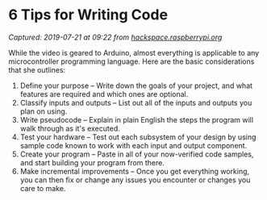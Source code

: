 # 6 Tips for Writing Code

_Captured: 2019-07-21 at 09:22 from [hackspace.raspberrypi.org](https://hackspace.raspberrypi.org/features/6-tips-for-writing-code?utm_source=Raspberry+Pi+Press+Newsletter&utm_campaign=6ea73d3909-HS_RSS_WEEKLY&utm_medium=email&utm_term=0_e2ce89f288-6ea73d3909-495298587&mc_cid=6ea73d3909&mc_eid=9b04ee1c98)_

While the video is geared to Arduino, almost everything is applicable to any microcontroller programming language. Here are the basic considerations that she outlines:

  1. Define your purpose – Write down the goals of your project, and what features are required and which ones are optional.
  2. Classify inputs and outputs – List out all of the inputs and outputs you plan on using.
  3. Write pseudocode – Explain in plain English the steps the program will walk through as it's executed.
  4. Test your hardware – Test out each subsystem of your design by using sample code known to work with each input and output component.
  5. Create your program – Paste in all of your now-verified code samples, and start building your program from there.
  6. Make incremental improvements – Once you get everything working, you can then fix or change any issues you encounter or changes you care to make.
